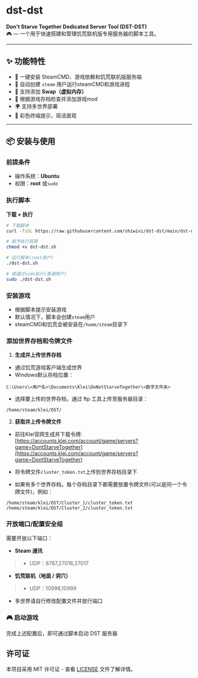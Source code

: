 # dst-dst
**Don't Starve Together Dedicated Server Tool (DST-DST)**  
🎮 — 一个用于快速搭建和管理饥荒联机版专用服务器的脚本工具。    

---
## ✨ 功能特性
- 🚀 一键安装 SteamCMD、游戏依赖和饥荒联机版服务端
- 👤 自动创建 `steam` 用户运行steamCMD和游戏进程
- 💾 支持添加 **Swap（虚拟内存）**
- 📑 根据游戏存档检查并添加游戏mod
- 🌍 支持多世界部署
- 🎨 彩色终端提示，简洁直观

---

## 📦 安装与使用
### 前提条件
- 操作系统：**Ubuntu**
- 权限：**root** 或`sudo` 

### 执行脚本

**下载 + 执行**
```bash
# 下载脚本
curl -fsSL https://raw.githubusercontent.com/shiwivi/dst-dst/main/dst-dst.sh -o dst-dst.sh

# 赋予执行权限
chmod +x dst-dst.sh

# 运行脚本(root用户)
./dst-dst.sh

# 或通过sudo执行(普通用户)
sudo ./dst-dst.sh
```
### 安装游戏
- 根据脚本提示安装游戏
- 默认情况下，脚本会创建`steam`用户
- steamCMD和饥荒会被安装在`/home/steam`目录下

### 添加世界存档和令牌文件
1. **生成并上传世界存档**
- 通过饥荒游戏客户端生成世界
- Windows默认存档位置：
```
C:\Users\<用户名>\Documents\Klei\DoNotStarveTogether\<数字文件夹>
```
- 选择要上传的世界存档，通过 ftp 工具上传至服务器目录：
```
/home/steam/klei/DST/
```
2. **获取并上传令牌文件**
- 前往Klei官网生成并下载令牌:<br>
[https://accounts.klei.com/account/game/servers?game=DontStarveTogether](https://accounts.klei.com/account/game/servers?game=DontStarveTogether)

- 将令牌文件`cluster_token.txt`上传到世界存档目录下
- 如果有多个世界存档，每个存档目录下都需要放置令牌文件(可以是同一个令牌文件)，例如：

```
/home/steam/klei/DST/Cluster_1/cluster_token.txt
/home/steam/klei/DST/Cluster_2/cluster_token.txt
```

### 开放端口/配置安全组
需要开放以下端口：
-  **Steam 通讯**
>-  UDP：8767,27016,27017
- **饥荒联机（地面 / 洞穴）**
>-  UDP：10998,10999
+ 多世界请自行修改配置文件并放行端口

### 🎮 启动游戏
完成上述配置后，即可通过脚本启动 DST 服务器

## 许可证

本项目采用 MIT 许可证 - 查看 [LICENSE](LICENSE) 文件了解详情。
